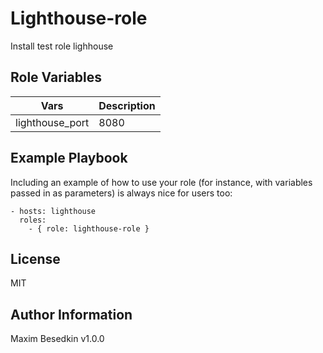 Lighthouse-role
=========

Install test role lighhouse

Role Variables
--------------
|Vars|Description|
|---|---|
|lighthouse_port| 8080|

Example Playbook
----------------

Including an example of how to use your role (for instance, with variables passed in as parameters) is always nice for users too:

    - hosts: lighthouse
      roles:
        - { role: lighthouse-role }

License
-------

MIT

Author Information
------------------

Maxim Besedkin v1.0.0
